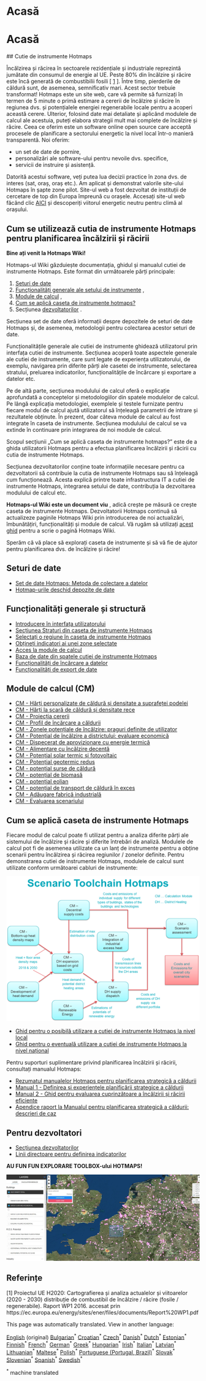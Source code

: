<h1> <a class="anchor" id="home" href="#home"><i class="fa fa-link"></i></a> Acasă </h1><h1> <a class="anchor" id="home" href="#home"><i class="fa fa-link"></i></a> Acasă </h1><p> ## Cutie de instrumente Hotmaps </p><p> Încălzirea și răcirea în sectoarele rezidențiale și industriale reprezintă jumătate din consumul de energie al UE. Peste 80% din încălzire și răcire este încă generată de combustibilii fosili [ <a href="#references">1</a> ]. Între timp, pierderile de căldură sunt, de asemenea, semnificativ mari. Acest sector trebuie transformat! Hotmaps este un site web, care vă permite să furnizați în termen de 5 minute o primă estimare a cererii de încălzire și răcire în regiunea dvs. și potențialele energiei regenerabile locale pentru a acoperi această cerere. Ulterior, folosind date mai detaliate și aplicând modulele de calcul ale acestuia, puteți elabora strategii mult mai complete de încălzire și răcire. Ceea ce oferim este un software online open source care acceptă procesele de planificare a sectorului energetic la nivel local într-o manieră transparentă. Noi oferim: </p><ul><li> un set de date de pornire, </li><li> personalizări ale software-ului pentru nevoile dvs. specifice, </li><li> servicii de instruire și asistență. </li></ul><p> Datorită acestui software, veți putea lua decizii practice în zona dvs. de interes (sat, oraș, oraș etc.). Am aplicat și demonstrat valorile site-ului Hotmaps în șapte zone pilot. Site-ul web a fost dezvoltat de instituții de cercetare de top din Europa împreună cu orașele. Accesați site-ul web făcând clic <a href="https://www.hotmaps.hevs.ch/map">AICI</a> și descoperiți viitorul energetic neutru pentru climă al orașului. </p><h2> <a class="anchor" id="how-to-use-the-hotmaps-toolbox-for-heating-and-cooling-planning" href="#how-to-use-the-hotmaps-toolbox-for-heating-and-cooling-planning"><i class="fa fa-link"></i></a> Cum se utilizează cutia de instrumente Hotmaps pentru planificarea încălzirii și răcirii </h2><p> <strong>Bine ați venit la Hotmaps Wiki!</strong> </p><p> Hotmaps-ul Wiki găzduiește documentația, ghidul și manualul cutiei de instrumente Hotmaps. Este format din următoarele părți principale: </p><ol><li> <a href="#data-sets">Seturi de date</a> </li><li> <a href="#general-tool-functionalities-and-structure">Funcționalități generale ale setului de instrumente</a> , </li><li> <a href="#calculation-modules-cm">Module de calcul</a> , </li><li> <a href="#how-to-apply-hotmaps-toolbox">Cum se aplică caseta de instrumente hotmaps?</a> </li><li> Secțiunea <a href="#for-developers">dezvoltatorilor</a> . </li></ol><p> Secțiunea set de date oferă informații despre depozitele de seturi de date Hotmaps și, de asemenea, metodologii pentru colectarea acestor seturi de date. </p><p> Funcționalitățile generale ale cutiei de instrumente ghidează utilizatorul prin interfața cutiei de instrumente. Secțiunea acoperă toate aspectele generale ale cutiei de instrumente, care sunt legate de experiența utilizatorului, de exemplu, navigarea prin diferite părți ale casetei de instrumente, selectarea stratului, preluarea indicatorilor, funcționalitățile de încărcare și exportare a datelor etc. </p><p> Pe de altă parte, secțiunea modulului de calcul oferă o explicație aprofundată a conceptelor și metodologiilor din spatele modulelor de calcul. Pe lângă explicația metodologiei, exemplele și testele furnizate pentru fiecare modul de calcul ajută utilizatorul să înțeleagă parametrii de intrare și rezultatele obținute. În prezent, doar câteva module de calcul au fost integrate în caseta de instrumente. Secțiunea modulului de calcul se va extinde în continuare prin integrarea de noi module de calcul. </p><p> Scopul secțiunii „Cum se aplică caseta de instrumente hotmaps?” este de a ghida utilizatorii Hotmaps pentru a efectua planificarea încălzirii și răcirii cu cutia de instrumente Hotmaps. </p><p> Secțiunea dezvoltatorilor conține toate informațiile necesare pentru ca dezvoltatorii să contribuie la cutia de instrumente Hotmaps sau să înțeleagă cum funcționează. Acesta explică printre toate infrastructura IT a cutiei de instrumente Hotmaps, integrarea setului de date, contribuția la dezvoltarea modulului de calcul etc. </p><p> <strong>Hotmaps-ul Wiki este un document viu</strong> , adică crește pe măsură ce crește caseta de instrumente Hotmaps. Dezvoltatorii Hotmaps continuă să actualizeze paginile Hotmaps Wiki prin introducerea de noi actualizări, îmbunătățiri, funcționalități și module de calcul. Vă rugăm să utilizați <a href="https://github.com/HotMaps/hotmaps_wiki/wiki/en-Guidelines-for-writing-a-Hotmaps-Wiki-page">acest ghid</a> pentru a scrie o pagină Hotmaps Wiki. </p><p> Sperăm că vă place să explorați caseta de instrumente și să vă fie de ajutor pentru planificarea dvs. de încălzire și răcire! </p><h2> <a class="anchor" id="data-sets" href="#data-sets"><i class="fa fa-link"></i></a> Seturi de date </h2><ul><li> <a href="en-Hotmaps-data-set-method-of-data-collection">Set de date Hotmaps: Metoda de colectare a datelor</a> </li><li> <a href="en-Hotmaps-open-data-repositories">Hotmap-urile deschid depozite de date</a> </li></ul><h2> <a class="anchor" id="general-tool-functionalities-and-structure" href="#general-tool-functionalities-and-structure"><i class="fa fa-link"></i></a> Funcționalități generale și structură </h2><ul><li> <a href="en-Introduction-to-user-interface">Introducere în interfața utilizatorului</a> </li><li> <a href="en-Layers-section-in-the-Hotmaps-toolbox">Secțiunea Straturi din caseta de instrumente Hotmaps</a> </li><li> <a href="en-Select-a-region-in-the-Hotmaps-toolbox">Selectați o regiune în caseta de instrumente Hotmaps</a> </li><li> <a href="en-Retrieve-indicators-of-a-selected-area">Obțineți indicatori ai unei zone selectate</a> </li><li> <a href="en-Access-to-calculation-modules">Acces la module de calcul</a> </li><li> <a href="en-Database-behind-the-Hotmaps-toolbox">Baza de date din spatele cutiei de instrumente Hotmaps</a> </li><li> <a href="en-Data-upload-functionalities">Funcționalități de încărcare a datelor</a> </li><li> <a href="en-Data-export-functionalities">Funcționalități de export de date</a> </li></ul><h2> <a class="anchor" id="calculation-modules-cm" href="#calculation-modules-cm"><i class="fa fa-link"></i></a> Module de calcul (CM) </h2><ul><li> <a href="en-CM-Customized-heat-and-floor-area-density-maps">CM - Hărți personalizate de căldură și densitate a suprafeței podelei</a> </li><li> <a href="en-CM-Scale-heat-and-cool-density-maps">CM - Hărți la scară de căldură și densitate rece</a> </li><li> <a href="en-CM-Demand-projection">CM - Proiecția cererii</a> </li><li> <a href="en-CM-Heat-load-profiles">CM - Profil de încărcare a căldurii</a> </li><li> <a href="en-CM-District-heating-potential-areas-user-defined-thresholds">CM - Zonele potențiale de încălzire: praguri definite de utilizator</a> </li><li> <a href="en-CM-District-heating-potential-economic-assessment">CM - Potențial de încălzire a districtului: evaluare economică</a> </li><li> <a href="en-CM-District-heating-supply-dispatch">CM - Dispecerat de aprovizionare cu energie termică</a> </li><li> <a href="en-CM-Decentral-heating-supply">CM - Alimentare cu încălzire decentă</a> </li><li> <a href="en-CM-Solar-thermal-and-PV-potential">CM - Potențial solar termic și fotovoltaic</a> </li><li> <a href="en-CM-Shallow-geothermal-potential">CM - Potențial geotermic redus</a> </li><li> <a href="en-CM-Heat-source-potential">CM - potențial surse de căldură</a> </li><li> <a href="en-CM-Biomass-potential">CM - potențial de biomasă</a> </li><li> <a href="en-CM-Wind-potential">CM - potențial eolian</a> </li><li> <a href="en-CM-Excess-heat-transport-potential">CM - potențial de transport de căldură în exces</a> </li><li> <a href="en-CM-add-industry-plant">CM - Adăugare fabrică industrială</a> </li><li> <a href="en-CM-Scenario-assessment">CM - Evaluarea scenariului</a> </li></ul><h2> <a class="anchor" id="how-to-apply-hotmaps-toolbox" href="#how-to-apply-hotmaps-toolbox"><i class="fa fa-link"></i></a> Cum se aplică caseta de instrumente Hotmaps </h2><p> Fiecare modul de calcul poate fi utilizat pentru a analiza diferite părți ale sistemului de încălzire și răcire și diferite întrebări de analiză. Modulele de calcul pot fi de asemenea utilizate ca un lanț de instrumente pentru a obține scenarii pentru încălzirea și răcirea regiunilor / zonelor definite. Pentru demonstrarea cutiei de instrumente Hotmaps, modulele de calcul sunt utilizate conform următoarei cabluri de instrumente: </p><p><img alt="" src="https://github.com/HotMaps/hotmaps_wiki/blob/master/Images/Hotmaps_toolchain_2019-05-09.png"/></p><ul><li> <a href="en-GL-local">Ghid pentru o posibilă utilizare a cutiei de instrumente Hotmaps la nivel local</a> </li><li> <a href="en-GL-national">Ghid pentru o eventuală utilizare a cutiei de instrumente Hotmaps la nivel național</a> </li></ul><p> Pentru suporturi suplimentare privind planificarea încălzirii și răcirii, consultați manualul Hotmaps: </p><ul><li> <a href="https://www.hotmaps-project.eu/wp-content/uploads/2019/04/Summary-Hotmaps-Handbook.pdf">Rezumatul manualelor Hotmaps pentru planificarea strategică a căldurii</a> </li><li> <a href="https://vbn.aau.dk/da/publications/definition-amp-experiences-of-strategic-heat-planning">Manual 1 - Definirea și experiențele planificării strategice a căldurii</a> </li><li> <a href="https://vbn.aau.dk/da/publications/guidance-for-the-comprehensive-assessment-of-efficient-heating-an">Manual 2 - Ghid pentru evaluarea cuprinzătoare a încălzirii și răcirii eficiente</a> </li><li> <a href="https://vbn.aau.dk/da/publications/appendix-report-to-the-hotmaps-handbook-for-strategic-heat-planni">Apendice raport la Manualul pentru planificarea strategică a căldurii: descrieri de caz</a> </li></ul><h2> <a class="anchor" id="for-developers" href="#for-developers"><i class="fa fa-link"></i></a> Pentru dezvoltatori </h2><ul><li> <a href="en-Developers">Secțiunea dezvoltatorilor</a> </li><li> <a href="en-Guidelines-for-defining-indicators">Linii directoare pentru definirea indicatorilor</a> </li></ul><p> <strong>AU FUN FUN EXPLORARE TOOLBOX-ului HOTMAPS!</strong> </p><p><img alt="" src="https://github.com/HotMaps/hotmaps_wiki/blob/master/Images/Hotmaps_test.JPG"/></p><h2> <a class="anchor" id="references" href="#references"><i class="fa fa-link"></i></a> Referințe </h2><p> [1] Proiectul UE H2020: Cartografierea și analiza actualelor și viitoarelor (2020 - 2030) distribuție de combustibil de încălzire / răcire (fosile / regenerabile). Raport WP1 2016. accesat prin https://ec.europa.eu/energy/sites/ener/files/documents/Report%20WP1.pdf </p>
<!--- THIS IS A SUPER UNIQUE IDENTIFIER -->

This page was automatically translated. View in another language:

[English](../en/Home) (original) [Bulgarian](../bg/Home)<sup>\*</sup> [Croatian](../hr/Home)<sup>\*</sup> [Czech](../cs/Home)<sup>\*</sup> [Danish](../da/Home)<sup>\*</sup> [Dutch](../nl/Home)<sup>\*</sup> [Estonian](../et/Home)<sup>\*</sup> [Finnish](../fi/Home)<sup>\*</sup> [French](../fr/Home)<sup>\*</sup> [German](../de/Home)<sup>\*</sup> [Greek](../el/Home)<sup>\*</sup> [Hungarian](../hu/Home)<sup>\*</sup> [Irish](../ga/Home)<sup>\*</sup> [Italian](../it/Home)<sup>\*</sup> [Latvian](../lv/Home)<sup>\*</sup> [Lithuanian](../lt/Home)<sup>\*</sup> [Maltese](../mt/Home)<sup>\*</sup> [Polish](../pl/Home)<sup>\*</sup> [Portuguese (Portugal, Brazil)](../pt/Home)<sup>\*</sup>  [Slovak](../sk/Home)<sup>\*</sup> [Slovenian](../sl/Home)<sup>\*</sup> [Spanish](../es/Home)<sup>\*</sup> [Swedish](../sv/Home)<sup>\*</sup> 

<sup>\*</sup> machine translated
